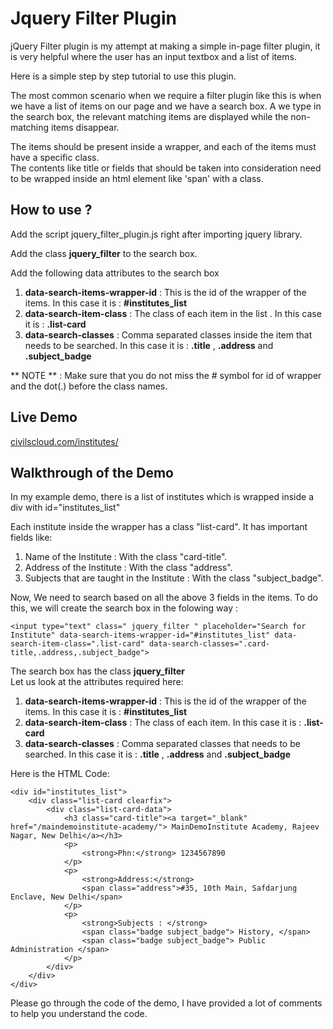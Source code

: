 # Jquery Filter Plugin

jQuery Filter plugin is my attempt at making a simple in-page filter plugin, it is very helpful where the user has an input textbox and a list of items.

Here is a simple step by step tutorial to use this plugin.

The most common scenario when we require a filter plugin like this is when we have a list of items on our page and we have a search box. A we type in the search box, the relevant matching items are displayed while the non-matching items disappear.

The items should be present inside a wrapper, and each of the items must have a specific class.  
The contents like title or fields that should be taken into consideration need to be wrapped inside an html element like 'span' with a class.

## How to use ?
Add the script jquery_filter_plugin.js right after importing jquery library.

Add the class **jquery_filter**  to the search box.

Add the following data attributes to the search box

1.  **data-search-items-wrapper-id** : This is the id of the wrapper of the items. In this case it is : **#institutes_list**
2.  **data-search-item-class** : The class of each item in the list . In this case it is : **.list-card**
3.  **data-search-classes** : Comma separated classes inside the item that needs to be searched. In this case it is : **.title** , **.address** and **.subject_badge**

** NOTE ** : Make sure that you do not miss the # symbol  for id of wrapper and the dot(.) before the class names.

## Live Demo 
[civilscloud.com/institutes/](http://civilscloud.com/institutes/)
## Walkthrough of the Demo

In my example demo, there is a list of institutes which is wrapped inside a div with id="institutes_list"

Each institute inside the wrapper has a class "list-card". It has important fields like:

1.  Name of the Institute : With the class "card-title".
2.  Address of the Institute : With the class "address".
3.  Subjects that are taught in the Institute : With the class "subject_badge".

Now, We need to search based on all the above 3 fields in the items. To do this, we will create the search box in the folowing way : 
```
<input type="text" class=" jquery_filter " placeholder="Search for Institute" data-search-items-wrapper-id="#institutes_list" data-search-item-class=".list-card" data-search-classes=".card-title,.address,.subject_badge">
``` 
The search box has the class **jquery_filter**  
Let us look at the attributes required here:  

1.  **data-search-items-wrapper-id** : This is the id of the wrapper of the items. In this case it is : **#institutes_list**
2.  **data-search-item-class** : The class of each item. In this case it is : **.list-card**
3.  **data-search-classes** : Comma separated classes that needs to be searched. In this case it is : **.title** , **.address** and **.subject_badge**

Here is the HTML Code:
```
<div id="institutes_list">		
	<div class="list-card clearfix">
		<div class="list-card-data">
			<h3 class="card-title"><a target="_blank" href="/maindemoinstitute-academy/"> MainDemoInstitute Academy, Rajeev Nagar, New Delhi</a></h3>
			<p>
				<strong>Phn:</strong> 1234567890
			</p>
			<p> 
				<strong>Address:</strong>
				<span class="address">#35, 10th Main, Safdarjung Enclave, New Delhi</span> 
			</p>
			<p>
				<strong>Subjects : </strong> 
				<span class="badge subject_badge"> History, </span> 
				<span class="badge subject_badge"> Public Administration </span> 
			</p>
		</div>
	</div>
</div>
```

Please go through the code of the demo, I have provided a lot of comments to help you understand the code.